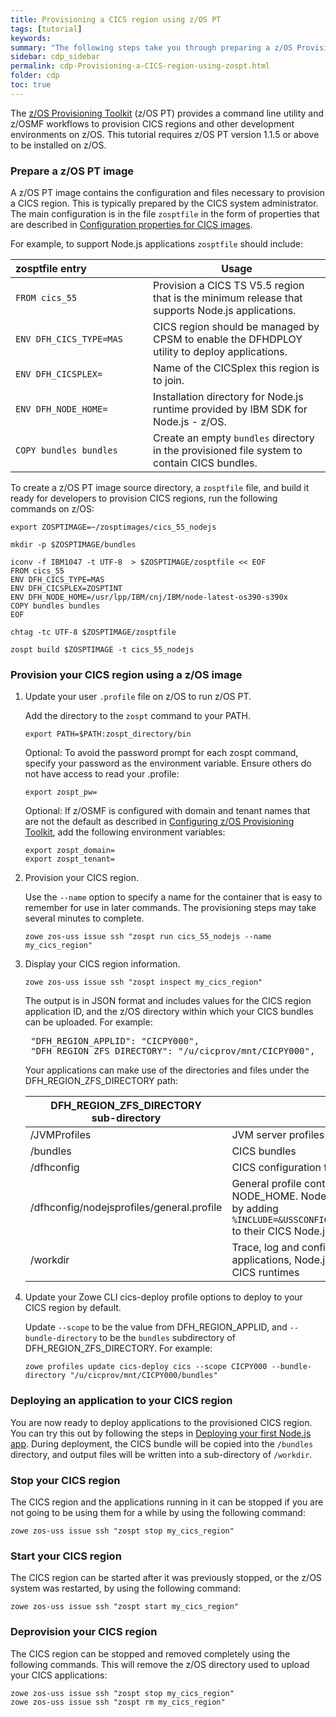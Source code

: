 ```yaml
---
title: Provisioning a CICS region using z/OS PT
tags: [tutorial]
keywords:
summary: "The following steps take you through preparing a z/OS Provisioning Toolkit image for CICS, provisioning a CICS region using the image, and then starting, stopping and deprovisioning it."
sidebar: cdp_sidebar
permalink: cdp-Provisioning-a-CICS-region-using-zospt.html
folder: cdp
toc: true
---
```


The [z/OS Provisioning Toolkit](https://developer.ibm.com/mainframe/products/zospt/) (z/OS PT) provides a command line utility and z/OSMF workflows to provision CICS regions and other development environments on z/OS. This tutorial requires z/OS PT version 1.1.5 or above to be installed on z/OS.

### Prepare a z/OS PT image

A z/OS PT image contains the configuration and files necessary to provision a CICS region. This is typically prepared by the CICS system administrator. The main configuration is in the file `zosptfile` in the form of properties that are described in [Configuration properties for CICS images](https://www.ibm.com/support/knowledgecenter/en/SSXH44E_1.0.0/zospt/cics/zospt-cics-properties.html).

For example, to support Node.js applications `zosptfile` should include:

| zosptfile&nbsp;entry&nbsp;&nbsp;&nbsp;&nbsp;&nbsp;&nbsp;&nbsp;&nbsp;&nbsp;&nbsp;&nbsp;&nbsp;&nbsp;&nbsp;&nbsp;&nbsp;&nbsp;&nbsp;&nbsp;&nbsp;&nbsp; | Usage |
| --- | -- |
| `FROM cics_55` | Provision a CICS TS V5.5 region that is the minimum release that supports Node.js applications. |
| `ENV DFH_CICS_TYPE=MAS` | CICS region should be managed by CPSM to enable the DFHDPLOY utility to deploy applications. |
| `ENV DFH_CICSPLEX=` | Name of the CICSplex this region is to join. |
| `ENV DFH_NODE_HOME=` | Installation directory for Node.js runtime provided by IBM SDK for Node.js - z/OS. |
| `COPY bundles bundles` | Create an empty `bundles` directory in the provisioned file system to contain CICS bundles. |

To create a z/OS PT image source directory, a `zosptfile` file, and build it ready for developers to provision CICS regions, run the following commands on z/OS:

```console
export ZOSPTIMAGE=~/zosptimages/cics_55_nodejs

mkdir -p $ZOSPTIMAGE/bundles

iconv -f IBM1047 -t UTF-8  > $ZOSPTIMAGE/zosptfile << EOF
FROM cics_55
ENV DFH_CICS_TYPE=MAS
ENV DFH_CICSPLEX=ZOSPTINT
ENV DFH_NODE_HOME=/usr/lpp/IBM/cnj/IBM/node-latest-os390-s390x
COPY bundles bundles
EOF

chtag -tc UTF-8 $ZOSPTIMAGE/zosptfile

zospt build $ZOSPTIMAGE -t cics_55_nodejs
```

### Provision your CICS region using a z/OS image

1. Update your user `.profile` file on z/OS to run z/OS PT.

   Add the directory to the `zospt` command to your PATH.
   ```properties
   export PATH=$PATH:zospt_directory/bin
   ```

   Optional: To avoid the password prompt for each zospt command, specify your password as the environment variable. Ensure others do not have access to read your .profile:

   ```properties
   export zospt_pw=
   ```

   Optional: If z/OSMF is configured with domain and tenant names that are not the default as described in [Configuring z/OS Provisioning Toolkit](https://www.ibm.com/support/knowledgecenter/en/SSXH44E_1.0.0/zospt/zospt-configuring.html), add the following environment variables:

   ```properties
   export zospt_domain=
   export zospt_tenant=
   ```

2. Provision your CICS region.

   Use the `--name` option to specify a name for the container that is easy to remember for use in later commands. The provisioning steps may take several minutes to complete.

   ```console
   zowe zos-uss issue ssh "zospt run cics_55_nodejs --name my_cics_region"
   ```

3. Display your CICS region information.

   ```console
   zowe zos-uss issue ssh "zospt inspect my_cics_region"
   ```

   The output is in JSON format and includes values for the CICS region application ID, and the z/OS directory within which your CICS bundles can be uploaded. For example:

   <pre class="messageText">
    "DFH_REGION_APPLID": "CICPY000",
    "DFH_REGION_ZFS_DIRECTORY": "/u/cicprov/mnt/CICPY000",</pre>

    Your applications can make use of the directories and files under the DFH_REGION_ZFS_DIRECTORY path:

   | DFH_REGION_ZFS_DIRECTORY<br>sub-directory | Usage |
   | --- | -- |
   | /JVMProfiles | JVM server profiles |
   | /bundles | CICS bundles |
   | /dfhconfig | CICS configuration files |
   | /dfhconfig/nodejsprofiles/general.profile | General profile containing values for WORK_DIR and NODE_HOME. Node.js application should include this by adding `%INCLUDE=&USSCONFIG;/nodejsprofiles/general.profile` to their CICS Node.js application profile |
   | /workdir | Trace, log and configuration files create by applications, Node.js runtimes, Java runtimes, and CICS runtimes |


4. Update your Zowe CLI cics-deploy profile options to deploy to your CICS region by default.

   Update `--scope` to be the value from DFH_REGION_APPLID, and `--bundle-directory` to be the `bundles` subdirectory of DFH_REGION_ZFS_DIRECTORY. For example:

   ```console
   zowe profiles update cics-deploy cics --scope CICPY000 --bundle-directory "/u/cicprov/mnt/CICPY000/bundles"
   ```

### Deploying an application to your CICS region

You are now ready to deploy applications to the provisioned CICS region. You can try this out by following the steps in [Deploying your first Node.js app](cdp-Deploying-your-first-nodejs-app). During deployment, the CICS bundle will be copied into the `/bundles` directory, and output files will be written into a sub-directory of `/workdir`.

### Stop your CICS region

The CICS region and the applications running in it can be stopped if you are not going to be using them for a while by using the following command:

```console
zowe zos-uss issue ssh "zospt stop my_cics_region"
```

### Start your CICS region

The CICS region can be started after it was previously stopped, or the z/OS system was restarted, by using the following command:

```console
zowe zos-uss issue ssh "zospt start my_cics_region"
```

### Deprovision your CICS region

The CICS region can be stopped and removed completely using the following commands. This will remove the z/OS directory used to upload your CICS applications:

```console
zowe zos-uss issue ssh "zospt stop my_cics_region"
zowe zos-uss issue ssh "zospt rm my_cics_region"
```
